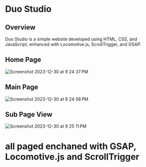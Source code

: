 # Duo Studio


## Overview

Duo Studio is a simple website developed using HTML, CSS, and JavaScript, enhanced with Locomotive.js, ScrollTrigger, and GSAP.

## Home Page
![Screenshot 2023-12-30 at 9 24 37 PM](https://github.com/ayushkr30/duo-studio-main/assets/114496295/84a6af4b-8ef7-4db8-8ff5-19ce263b3495)


## Main Page 

![Screenshot 2023-12-30 at 9 24 58 PM](https://github.com/ayushkr30/duo-studio-main/assets/114496295/00e258ef-eaba-4488-ab02-f025f4561821)

## Sub Page View
![Screenshot 2023-12-30 at 9 25 11 PM](https://github.com/ayushkr30/duo-studio-main/assets/114496295/b9d9e439-010f-402b-92af-437d2494817b)

# all paged enchaned with GSAP, Locomotive.js and ScrollTrigger
